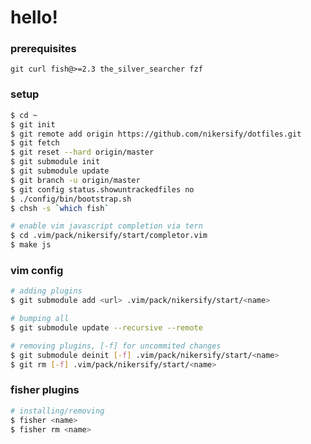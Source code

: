# hello!

### prerequisites

`git curl fish@>=2.3 the_silver_searcher fzf`

### setup

```sh
$ cd ~
$ git init
$ git remote add origin https://github.com/nikersify/dotfiles.git
$ git fetch
$ git reset --hard origin/master
$ git submodule init
$ git submodule update
$ git branch -u origin/master
$ git config status.showuntrackedfiles no
$ ./config/bin/bootstrap.sh
$ chsh -s `which fish`

# enable vim javascript completion via tern
$ cd .vim/pack/nikersify/start/completor.vim
$ make js
```

### vim config

```sh
# adding plugins
$ git submodule add <url> .vim/pack/nikersify/start/<name>

# bumping all
$ git submodule update --recursive --remote

# removing plugins, [-f] for uncommited changes
$ git submodule deinit [-f] .vim/pack/nikersify/start/<name>
$ git rm [-f] .vim/pack/nikersify/start/<name>
```

### fisher plugins

```sh
# installing/removing
$ fisher <name>
$ fisher rm <name>
```
